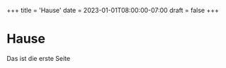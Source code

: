 +++
title = 'Hause'
date = 2023-01-01T08:00:00-07:00
draft = false
+++

# Hause

Das ist die erste Seite
